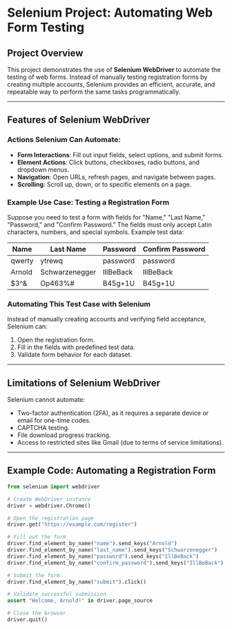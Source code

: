 # Selenium Project: Automating Web Form Testing  

## Project Overview  
This project demonstrates the use of **Selenium WebDriver** to automate the testing of web forms. Instead of manually testing registration forms by creating multiple accounts, Selenium provides an efficient, accurate, and repeatable way to perform the same tasks programmatically.

---

## Features of Selenium WebDriver  

### Actions Selenium Can Automate:  
- **Form Interactions**: Fill out input fields, select options, and submit forms.  
- **Element Actions**: Click buttons, checkboxes, radio buttons, and dropdown menus.  
- **Navigation**: Open URLs, refresh pages, and navigate between pages.  
- **Scrolling**: Scroll up, down, or to specific elements on a page.  

### Example Use Case: Testing a Registration Form  
Suppose you need to test a form with fields for "Name," "Last Name," "Password," and "Confirm Password." The fields must only accept Latin characters, numbers, and special symbols. Example test data:

| **Name**   | **Last Name**      | **Password**  | **Confirm Password** |  
|------------|--------------------|---------------|-----------------------|  
| qwerty     | ytrewq             | password      | password             |  
| Arnold     | Schwarzenegger     | IllBeBack     | IllBeBack            |  
| $3^&       | Op463%#            | B45g+1U       | B45g+1U              |  

### Automating This Test Case with Selenium  
Instead of manually creating accounts and verifying field acceptance, Selenium can:  
1. Open the registration form.  
2. Fill in the fields with predefined test data.  
3. Validate form behavior for each dataset.  

---

## Limitations of Selenium WebDriver  

Selenium cannot automate:  
- Two-factor authentication (2FA), as it requires a separate device or email for one-time codes.  
- CAPTCHA testing.  
- File download progress tracking.  
- Access to restricted sites like Gmail (due to terms of service limitations).

---

## Example Code: Automating a Registration Form  
```python
from selenium import webdriver

# Create WebDriver instance
driver = webdriver.Chrome()

# Open the registration page
driver.get("https://example.com/register")

# Fill out the form
driver.find_element_by_name("name").send_keys("Arnold")
driver.find_element_by_name("last_name").send_keys("Schwarzenegger")
driver.find_element_by_name("password").send_keys("IllBeBack")
driver.find_element_by_name("confirm_password").send_keys("IllBeBack")

# Submit the form
driver.find_element_by_name("submit").click()

# Validate successful submission
assert "Welcome, Arnold!" in driver.page_source

# Close the browser
driver.quit()
